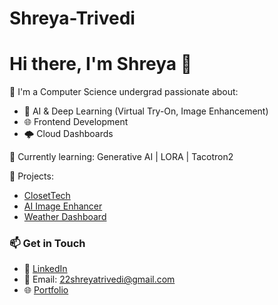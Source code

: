 # Shreya-Trivedi

# Hi there, I'm Shreya 👋

🚀 I'm a Computer Science undergrad passionate about:
- 🤖 AI & Deep Learning (Virtual Try-On, Image Enhancement)
- 🌐 Frontend Development
- 🌩️ Cloud Dashboards

🌱 Currently learning: Generative AI | LORA | Tacotron2  

🧠 Projects:
- [ClosetTech](https://github.com/Shreya-Trivedy/ClosetTech-Virtual-Try-On)
- [AI Image Enhancer](https://github.com/Shreya-Trivedy/AI-Image-Enhancer)
- [Weather Dashboard](https://github.com/Shreya-Trivedy/Cloud-Based_WeatherDashboard)


### 📫 Get in Touch

- 🔗 [LinkedIn](https://www.linkedin.com/in/shreya-trivedi-017724241/)
- 📧 Email: 22shreyatrivedi@gmail.com 
- 🌐 [Portfolio](https://shreya-trivedi-portfolio-nexus.lovable.app/)

